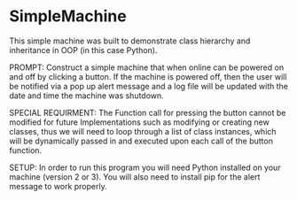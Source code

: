 # SimpleMachine

This simple machine was built to demonstrate class hierarchy and
inheritance in OOP (in this case Python).

PROMPT:
Construct a simple machine that when online can be powered on and
off by clicking a button. If the machine is powered off, then the
user will be notified via a pop up alert message and a log file will
be updated with the date and time the machine was shutdown.

SPECIAL REQUIRMENT:
The Function call for pressing the button cannot be modified for future
Implementations such as modifying or creating new classes, thus we will
need to loop through a list of class instances, which will be dynamically
passed in and executed upon each call of the button function.

SETUP:
In order to run this program you will need Python installed on your
machine (version 2 or 3). You will also need to install pip for the alert
message to work properly.


